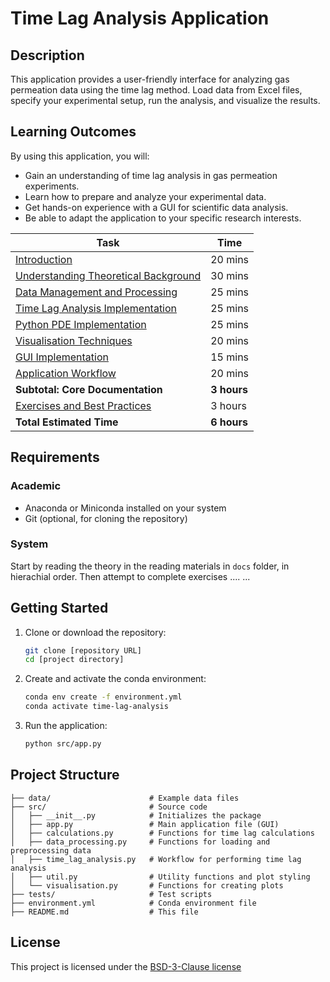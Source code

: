 # Time Lag Analysis Application

## Description

This application provides a user-friendly interface for analyzing gas permeation data using the time lag method. Load data from Excel files, specify your experimental setup, run the analysis, and visualize the results.

## Learning Outcomes

By using this application, you will:

-   Gain an understanding of time lag analysis in gas permeation experiments.
-   Learn how to prepare and analyze your experimental data.
-   Get hands-on experience with a GUI for scientific data analysis.
-   Be able to adapt the application to your specific research interests.

| Task                                                                 | Time     |
| -------------------------------------------------------------------- | -------- |
| [Introduction](docs/01-Home.md)                                       | 20 mins  |
| [Understanding Theoretical Background](docs/02-Theoretical-Background.md)                     | 30 mins  |
| [Data Management and Processing](docs/03-Data-Management-and-Processing.md)             | 25 mins  |
| [Time Lag Analysis Implementation](docs/04-TimelagAnalysis-Implementation.md)             | 25 mins  |
| [Python PDE Implementation](docs/05-Python-PDE-Implementation.md)                  | 25 mins  |
| [Visualisation Techniques](docs/06-Visualisation.md)                              | 20 mins  |
| [GUI Implementation](docs/07-GUI-Implementation.md)                       | 15 mins  |
| [Application Workflow](docs/08-Application-Workflow.md)                       | 20 mins  |
| **Subtotal: Core Documentation**                                     | **3 hours** |
| [Exercises and Best Practices](docs/09-Exercises-and-Best-Practices.md)               | 3 hours  |
| **Total Estimated Time**                                             | **6 hours** |

## Requirements

### Academic

-   Anaconda or Miniconda installed on your system
-   Git (optional, for cloning the repository)

### System
Start by reading the theory in the reading materials in `docs` folder, in hierachial order.
Then attempt to complete exercises ....
...

## Getting Started

1.  Clone or download the repository:

    ```bash
    git clone [repository URL]
    cd [project directory]
    ```
2.  Create and activate the conda environment:

    ```bash
    conda env create -f environment.yml
    conda activate time-lag-analysis
    ```
3.  Run the application:

    ```bash
    python src/app.py
    ```

## Project Structure

```
├── data/                      # Example data files
├── src/                       # Source code
│   ├── __init__.py            # Initializes the package
│   ├── app.py                 # Main application file (GUI)
│   ├── calculations.py        # Functions for time lag calculations
│   ├── data_processing.py     # Functions for loading and preprocessing data
│   ├── time_lag_analysis.py   # Workflow for performing time lag analysis
│   ├── util.py                # Utility functions and plot styling
│   └── visualisation.py       # Functions for creating plots
├── tests/                     # Test scripts
├── environment.yml            # Conda environment file
├── README.md                  # This file
```

## License

This project is licensed under the [BSD-3-Clause license](LICENSE.md)
